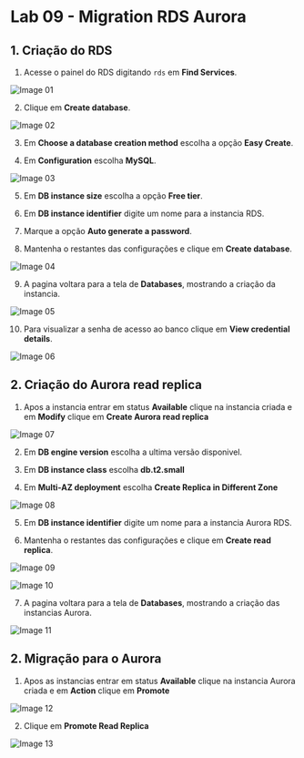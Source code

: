 # Lab 09 - Migration RDS Aurora

## 1. Criação do RDS

1. Acesse o painel do RDS digitando `rds` em **Find Services**.

![Image 01](https://d1b7vbmva6nnec.cloudfront.net/lab09/lab-09-migration-01.png)

2. Clique em **Create database**.

![Image 02](https://d1b7vbmva6nnec.cloudfront.net/lab09/lab-09-migration-02.png)

3. Em **Choose a database creation method** escolha a opção **Easy Create**.

4. Em **Configuration** escolha **MySQL**.

![Image 03](https://d1b7vbmva6nnec.cloudfront.net/lab09/lab-09-migration-03.png)

5. Em **DB instance size** escolha a opção **Free tier**. 

6. Em **DB instance identifier** digite um nome para a instancia RDS.

7. Marque a opção **Auto generate a password**.

8. Mantenha o restantes das configurações e clique em **Create database**.

![Image 04](https://d1b7vbmva6nnec.cloudfront.net/lab09/lab-09-migration-04.png)

9. A pagina voltara para a tela de **Databases**, mostrando a criação da instancia.

![Image 05](https://d1b7vbmva6nnec.cloudfront.net/lab09/lab-09-migration-05.png)

10. Para visualizar a senha de acesso ao banco clique em **View credential details**.

![Image 06](https://d1b7vbmva6nnec.cloudfront.net/lab09/lab-09-migration-06.png)

## 2. Criação do Aurora read replica

1. Apos a instancia entrar em status **Available** clique na instancia criada e em **Modify** clique em **Create Aurora read replica**

![Image 07](https://d1b7vbmva6nnec.cloudfront.net/lab09/lab-09-migration-07.png)

2. Em **DB engine version** escolha a ultima versão disponivel.

3. Em **DB instance class** escolha **db.t2.small**

4. Em **Multi-AZ deployment** escolha **Create Replica in Different Zone**

![Image 08](https://d1b7vbmva6nnec.cloudfront.net/lab09/lab-09-migration-08.png)

5. Em **DB instance identifier** digite um nome para a instancia Aurora RDS.

6. Mantenha o restantes das configurações e clique em **Create read replica**.

![Image 09](https://d1b7vbmva6nnec.cloudfront.net/lab09/lab-09-migration-09.png)

![Image 10](https://d1b7vbmva6nnec.cloudfront.net/lab09/lab-09-migration-10.png)

7. A pagina voltara para a tela de **Databases**, mostrando a criação das instancias Aurora.

![Image 11](https://d1b7vbmva6nnec.cloudfront.net/lab09/lab-09-migration-11.png)

## 2. Migração para o Aurora

1. Apos as instancias entrar em status **Available** clique na instancia Aurora criada e em **Action** clique em **Promote**

![Image 12](https://d1b7vbmva6nnec.cloudfront.net/lab09/lab-09-migration-12.png)

2. Clique em **Promote Read Replica**

![Image 13](https://d1b7vbmva6nnec.cloudfront.net/lab09/lab-09-migration-13.png)